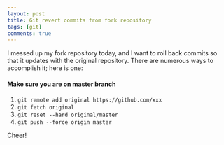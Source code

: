 ```yaml
---
layout: post
title: Git revert commits from fork repository
tags: [git]
comments: true
---
```

I messed up my fork repository today, and I want to roll back commits so that it updates with the original repository. There are numerous ways to accomplish it; here is one:
#### Make sure you are on master branch
1. `git remote add original https://github.com/xxx`
2. `git fetch original`
3. `git reset --hard original/master`
4. `git push --force origin master`

Cheer!
